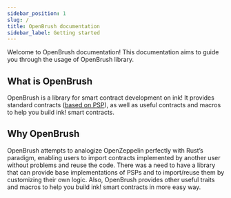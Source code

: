 ```yaml
---
sidebar_position: 1
slug: /
title: OpenBrush documentation
sidebar_label: Getting started
---
```


Welcome to OpenBrush documentation! This documentation aims to guide you through the usage of OpenBrush library.

## What is OpenBrush
OpenBrush is a library for smart contract development on ink!
It provides standard contracts ([based on PSP](https://github.com/w3f/PSPs)), 
as well as useful contracts and macros to help you build ink! smart contracts.

## Why OpenBrush
OpenBrush attempts to analogize OpenZeppelin perfectly with Rust’s paradigm, 
enabling users to import contracts implemented by another user without problems 
and reuse the code.
There was a need to have a library that can provide base implementations of 
PSPs and to import/reuse them by customizing their own logic. Also, OpenBrush provides other useful
traits and macros to help you build ink! smart contracts in more easy way.